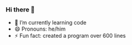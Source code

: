 ### Hi there 👋

- 🌱 I’m currently learning code
- 😄 Pronouns: he/him
- ⚡ Fun fact: created a program over 600 lines
